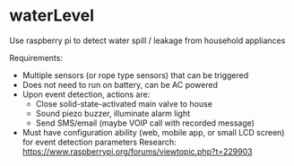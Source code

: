 # waterLevel
Use raspberry pi to detect water spill / leakage from household appliances

Requirements:
- Multiple sensors (or rope type sensors) that can be triggered
- Does not need to run on battery, can be AC powered
- Upon event detection, actions are:
  - Close solid-state-activated main valve to house
  - Sound piezo buzzer, illuminate alarm light
  - Send SMS/email (maybe VOIP call with recorded message)
- Must have configuration ability (web, mobile app, or small LCD screen) for event detection parameters
Research: https://www.raspberrypi.org/forums/viewtopic.php?t=229903
